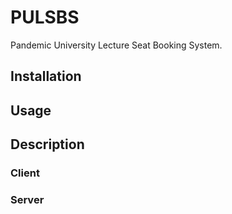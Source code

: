 # PULSBS
Pandemic University Lecture Seat Booking System.

## Installation

## Usage

## Description

### Client

### Server




